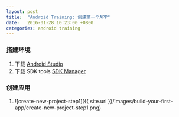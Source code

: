 ```yaml
---
layout: post
title:  "Android Training: 创建第一个APP"
date:   2016-01-28 10:23:00 +0800
categories: android training
---
```


### 搭建环境
1. 下载 [Android Studio](http://developer.android.com/sdk/index.html)
2. 下载 SDK tools [SDK Manager](http://developer.android.com/tools/help/sdk-manager.html)

### 创建应用
1. ![create-new-project-step1]({{ site.url }}/images/build-your-first-app/create-new-project-step1.png)
